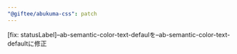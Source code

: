```yaml
---
"@giftee/abukuma-css": patch
---
```


[fix: statusLabel]–ab-semantic-color-text-defaulを–ab-semantic-color-text-defaultに修正
